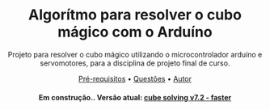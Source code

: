 <h1 align="center">Algorítmo para resolver o cubo mágico com o Arduíno</h1>
<p align="center">Projeto para resolver o cubo mágico utilizando o microcontrolador arduíno e servomotores, para a disciplina de projeto final de curso. </p>
<p align="center">
 <a href="#Pré requisitos">Pré-requisitos</a> •
 <a href="#Questões do desafio">Questões</a> • 
 <a href="#autor">Autor</a>
</p>
<h4 align="center"> 
	Em construção..
	Versão atual: <a href="https://github.com/tutuia/cubo/blob/main/cube%20solving%20v7.2%20-%20faster">cube solving v7.2 - faster</a>
</h4>
